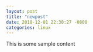 ```yaml
---
layout: post
title: "newpost"
date: 2018-12-01 22:30:27 -0800
categories: linux
---
```


This is some sample content

